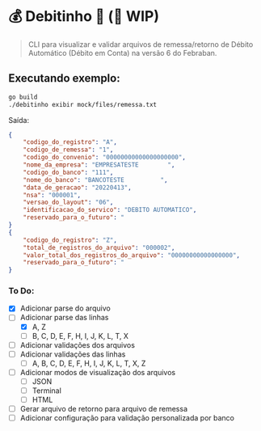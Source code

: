 # 💰 Debitinho 📄 (🔨 WIP)
> CLI para visualizar e validar arquivos de remessa/retorno de Débito Automático (Débito em Conta) na versão 6 do Febraban.


## Executando exemplo:
```bash
go build
./debitinho exibir mock/files/remessa.txt 
```
Saída:
```json
{
    "codigo_do_registro": "A",
    "codigo_de_remessa": "1",
    "codigo_do_convenio": "00000000000000000000",
    "nome_da_empresa": "EMPRESATESTE        ",
    "codigo_do_banco": "111",
    "nome_do_banco": "BANCOTESTE          ",
    "data_de_geracao": "20220413",
    "nsa": "000001",
    "versao_do_layout": "06",
    "identificacao_do_servico": "DEBITO AUTOMATICO",
    "reservado_para_o_futuro": "                                                    "
}
{
    "codigo_do_registro": "Z",
    "total_de_registros_do_arquivo": "000002",
    "valor_total_dos_registros_do_arquivo": "00000000000000000",
    "reservado_para_o_futuro": "                                                                                                                              "
}

``` 
### To Do:
- [X] Adicionar parse do arquivo
- [ ] Adicionar parse das linhas
  - [X] A, Z
  - [ ] B, C, D, E, F, H, I, J, K, L, T, X
- [ ] Adicionar validações dos arquivos
- [ ] Adicionar validações das linhas
  - [ ] A, B, C, D, E, F, H, I, J, K, L, T, X, Z
- [ ] Adicionar modos de visualização dos arquivos
  - [ ] JSON
  - [ ] Terminal
  - [ ] HTML
- [ ] Gerar arquivo de retorno para arquivo de remessa
- [ ] Adicionar configuração para validação personalizada por banco
